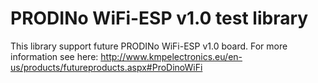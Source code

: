 PRODINo WiFi-ESP v1.0 test library
===============
This library support future PRODINo WiFi-ESP v1.0 board.
For more information see here: http://www.kmpelectronics.eu/en-us/products/futureproducts.aspx#ProDinoWiFi

